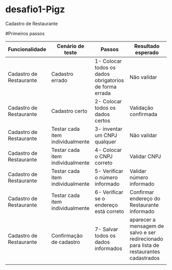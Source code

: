 # desafio1-Pigz
Cadastro de Restaurante


#Primeiros passos

|Funcionalidade  | Cenário de teste |Passos|Resultado esperado|
|--|--|--|--| 
| Cadastro de Restaurante | Cadastro errado | 1- Colocar todos os dados obrigatorios de forma errada | Não validar |
| Cadastro de Restaurante | Cadastro certo | 2- Colocar todos os dados certos | Validação confirmada |
| Cadastro de Restaurante | Testar cada item individualmente  | 3- inventar um CNPJ qualquer | Não validar |
| Cadastro de Restaurante | Testar cada item individualmente | 4- Colocar o CNPJ correto | Validar CNPJ |
| Cadastro de Restaurante | Testar cada item individualmente | 5- Verificar o número informado | Validar número informado |
| Cadastro de Restaurante | Testar cada item individualmente | 6- Verificar se o endereço está correto | Confirmar endereço do Restaurante informado |
| Cadastro de Restaurante | Confirmação de cadastro | 7- Salvar todos os dados informados | aparecer a mensagem de salvo e ser redirecionado para lista de restaurantes cadastrados |
|  |  |  |  |
